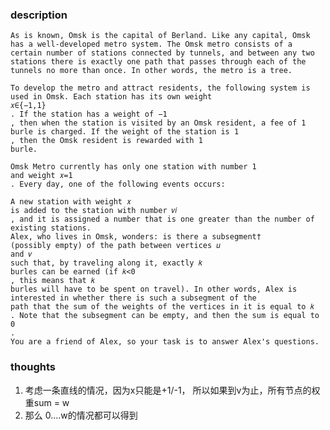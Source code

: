 ### description

    As is known, Omsk is the capital of Berland. Like any capital, Omsk has a well-developed metro system. The Omsk metro consists of a certain number of stations connected by tunnels, and between any two stations there is exactly one path that passes through each of the tunnels no more than once. In other words, the metro is a tree.

    To develop the metro and attract residents, the following system is used in Omsk. Each station has its own weight
    𝑥∈{−1,1}
    . If the station has a weight of −1
    , then when the station is visited by an Omsk resident, a fee of 1
    burle is charged. If the weight of the station is 1
    , then the Omsk resident is rewarded with 1
    burle.
    
    Omsk Metro currently has only one station with number 1
    and weight 𝑥=1
    . Every day, one of the following events occurs:
    
    A new station with weight 𝑥
    is added to the station with number 𝑣𝑖
    , and it is assigned a number that is one greater than the number of existing stations.
    Alex, who lives in Omsk, wonders: is there a subsegment†
    (possibly empty) of the path between vertices 𝑢
    and 𝑣
    such that, by traveling along it, exactly 𝑘
    burles can be earned (if 𝑘<0
    , this means that 𝑘
    burles will have to be spent on travel). In other words, Alex is interested in whether there is such a subsegment of the
    path that the sum of the weights of the vertices in it is equal to 𝑘
    . Note that the subsegment can be empty, and then the sum is equal to 0
    .
    You are a friend of Alex, so your task is to answer Alex's questions.

### thoughts

1. 考虑一条直线的情况，因为x只能是+1/-1， 所以如果到v为止，所有节点的权重sum = w
2. 那么 0....w的情况都可以得到